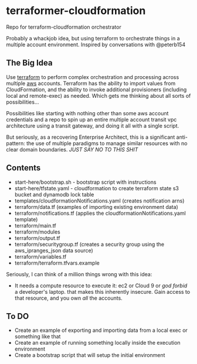 # terraformer-cloudformation

Repo for terraform-cloudformation orchestrator

Probably a whackjob idea, but using terraform to orchestrate things in a multiple account environment. Inspired by conversations with @peterb154

## The Big Idea

Use [terraform](https://terraform.io) to perform complex orchestration and processing across multiple [aws](https://aws.amazon.com) accounts. Terraform has the ability to import values from CloudFormation, and the ability to invoke additional provisioners (including local and remote-exec) as needed. Which gets me thinking about all sorts of possibilities...

Possibilities like starting with nothing other than some aws account credentials and a repo to spin up an entire multiple account transit vpc architecture using a transit gateway, and doing it all with a single script.

But seriously, as a recovering Enterprise Architect, this is a significant anti-pattern: the use of multiple paradigms to manage similar resources with no clear domain boundaries.  *JUST SAY NO TO THIS SHIT*

## Contents

* start-here/bootstrap.sh - bootstrap script with instructions
* start-here/tfstate.yaml - cloudformation to create terraform state s3 bucket and dynamodb lock table
* templates/cloudformationNotifications.yaml (creates notification arns)
* terraform/data.tf (examples of importing existing environment data)
* terraform/notifications.tf (applies the cloudformationNotifications.yaml template)
* terraform/main.tf
* terraform/modules
* terraform/output.tf
* terraform/securitygroup.tf (creates a security group using the aws_ipranges_json data source)
* terraform/variables.tf
* terraform/terraform.tfvars.example

Seriously, I can think of a million things wrong with this idea:

* It needs a compute resource to execute it: ec2 or Cloud 9 or *god forbid* a developer's laptop.
that makes this inherently insecure. Gain access to that resource, and you own *all* the accounts.

## To DO

* Create an example of exporting and importing data from a local exec or something like that
* Create an example of running something locally inside the execution environment
* Create a bootstrap script that will setup the initial environment
